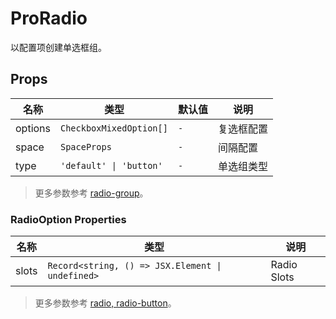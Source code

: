 # ProRadio

以配置项创建单选框组。

<demo twoslash title="基础用法" expand src="./demo/basic.vue" />

<demo twoslash title="按钮组" expand src="./demo/buttons.vue" description="有的时候用按钮显得更优雅一点。" />

<demo twoslash title="尺寸" expand src="./demo/sizes.vue" description="任君挑选。" />

## Props

| 名称 | 类型 | 默认值 | 说明 |
| --- | --- | --- | --- |
| options | `CheckboxMixedOption[]` | `-` | 复选框配置 |
| space | `SpaceProps` | `-` | 间隔配置 |
| type | `'default' \| 'button'` | `-` | 单选组类型 |

> 更多参数参考 [radio-group](https://www.naiveui.com/zh-CN/os-theme/components/radio#RadioGroup-Props)。

### RadioOption Properties

| 名称 | 类型 | 说明 |
| --- | --- | --- |
| slots | `Record<string, () => JSX.Element \| undefined>` | Radio Slots |

> 更多参数参考 [radio, radio-button](https://www.naiveui.com/zh-CN/os-theme/components/radio#Radio-Props,-RadioButton-Props)。
